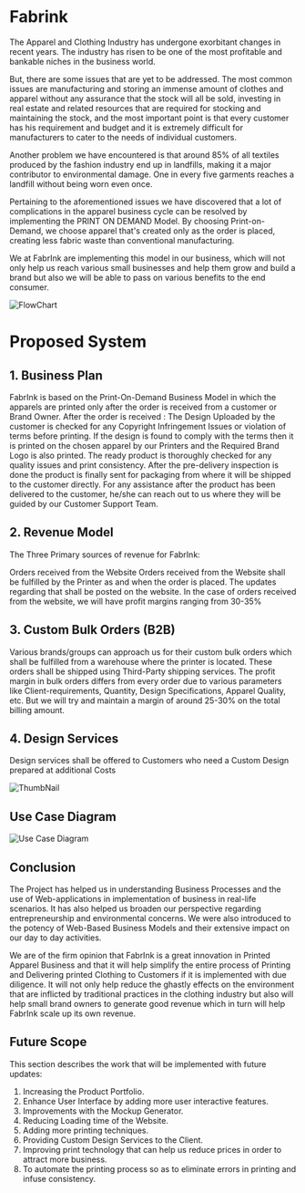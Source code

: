# Fabrink
The Apparel and Clothing Industry has undergone exorbitant changes in recent years. The industry has risen to be one of the most profitable and bankable niches in the business world. 

But, there are some issues that are yet to be addressed. The most common issues are manufacturing and storing an immense amount of clothes and apparel without any assurance that the stock will all be sold, investing in real estate and related resources that are required for stocking and maintaining the stock, and the most important point is that every customer has his requirement and budget and it is extremely difficult for manufacturers to cater to the needs of individual customers.

Another problem we have encountered is that around 85% of all textiles produced by the fashion industry end up in landfills, making it a major contributor to environmental damage. One in every five garments reaches a landfill without being worn even once.

Pertaining to the aforementioned issues we have discovered that a lot of complications in the apparel business cycle can be resolved by implementing the PRINT ON DEMAND Model. By choosing Print-on-Demand, we choose apparel that's created only as the order is placed, creating less fabric waste than conventional manufacturing. 

We at FabrInk are implementing this model in our business, which will not only help us reach various small businesses and help them grow and build a brand but also we will be able to pass on various benefits to the end consumer.

![FlowChart](https://user-images.githubusercontent.com/73634000/193581689-e70cc765-2df4-4200-a349-986741ac6bf8.png)


# Proposed System

## 1. Business Plan

FabrInk is based on the Print-On-Demand Business Model in which the apparels are printed only after the order is received from a customer or Brand Owner.
After the order is received :
The Design Uploaded by the customer is checked for any Copyright Infringement Issues or violation of terms before printing.
If the design is found to comply with the terms then it is printed on the chosen apparel by our Printers and the Required Brand Logo is also printed.
The ready product is thoroughly checked for any quality issues and print consistency.
After the pre-delivery inspection is done the product is finally sent for packaging from where it will be shipped to the customer directly.
For any assistance after the product has been delivered to the customer, he/she can reach out to us where they will be guided by our Customer Support Team.

## 2. Revenue Model

The Three Primary sources of revenue for FabrInk:

Orders received from the Website
Orders received from the Website shall be fulfilled by the Printer as and when the order is placed. The updates regarding that shall be posted on the website. In the case of orders received from the website, we will have profit margins ranging from 30-35%

## 3. Custom Bulk Orders (B2B)
Various brands/groups can approach us for their custom bulk orders which shall be fulfilled from a warehouse where the printer is located. These orders shall be shipped using Third-Party shipping services.
The profit margin in bulk orders differs from every order due to various parameters like Client-requirements, Quantity, Design Specifications, Apparel Quality, etc. But we will try and maintain a margin of around 25-30% on the total billing amount.

## 4. Design Services
Design services shall be offered to Customers who need a Custom Design prepared at additional Costs

![ThumbNail](https://user-images.githubusercontent.com/73634000/193581193-dd0bd19f-bece-487d-af7a-8a960d8f386d.png)

## Use Case Diagram
![Use Case Diagram](https://user-images.githubusercontent.com/73634000/193581863-ef242f07-a1b9-4418-a908-287e62d9f84c.png)

## Conclusion

The Project has helped us in understanding Business Processes and the use of Web-applications in implementation of business in real-life scenarios. It has also helped us broaden our perspective regarding entrepreneurship and environmental concerns. We were also introduced to the potency of  Web-Based Business Models and their extensive impact on our day to day activities.  

We are of the firm opinion that FabrInk is a great innovation in Printed Apparel Business and that it will help simplify the entire process of Printing and Delivering printed Clothing to Customers if it is implemented with due diligence. It will not only help reduce the ghastly effects on the environment that are inflicted by traditional practices in the clothing industry but also will help small brand owners to generate good revenue which in turn will help FabrInk scale up its own revenue. 


## Future Scope

This section describes the work that will be implemented with future updates:
1.	Increasing the Product Portfolio.
2.	Enhance User Interface by adding more user interactive features.
3.	Improvements with the Mockup Generator.
4.	Reducing Loading time of the Website.
5.	Adding more printing techniques.
6.	Providing Custom Design Services to the Client.
7.	Improving print technology that can help us reduce prices in order to attract more business.
8.	To automate the printing process so as to eliminate errors in printing and infuse consistency.

